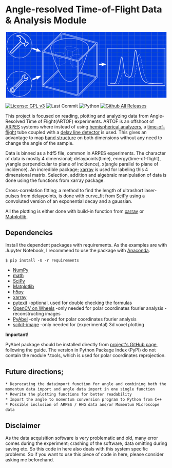 # Angle-resolved Time-of-Flight Data   & Analysis Module

<p align="center">
<img src="https://github.com/haltugyildirim/ARTOF-Data-Analysis/blob/main/images/drawing_plain_blue.svg" width="500" class="center" alt="logo"/>
    <br/>
</p>

[![License: GPL v3](https://img.shields.io/badge/License-GPLv3-blue.svg)](https://www.gnu.org/licenses/gpl-3.0)
![Last Commit](https://img.shields.io/github/last-commit/haltugyildirim/ARTOF-Data-Analysis)
![Python](https://img.shields.io/badge/python-v3.7+-blue.svg)
[![Github All Releases](https://img.shields.io/github/downloads/haltugyildirim/ARTOF-Data-Analysis/total.svg)]()


This project is focused on reading, plotting and analyzing data from Angle-Resolved Time of Flight(ARTOF) experiments. ARTOF is an offshoot of [ARPES](https://en.wikipedia.org/wiki/Angle-resolved_photoemission_spectroscopy) systems where instead of using [hemispherical analyzers](https://en.wikipedia.org/wiki/Hemispherical_electron_energy_analyzer), a [time-of-flight](https://en.wikipedia.org/wiki/Time_of_flight) tube coupled with a [delay line detector](https://en.wikipedia.org/wiki/Microchannel_plate_detector#Delay_line_detector) is used. This gives an advantage to map [band structure](https://en.wikipedia.org/wiki/Electronic_band_structure) on both dimensions without any need to change the angle of the sample.

Data is binned as a hdf5 file, common in ARPES experiments. The character of data is mostly 4 dimensional; delaypoints(time), energy(time-of-flight), y(angle perpendicular to plane of incidence), x(angle parallel to plane of incidence). An incredible package; [xarray](https://github.com/pydata/xarray) is used for labeling this 4 dimensional matrix. Selection, addition and algebraic manipulation of data is done using the functions from xarray package.

Cross-correlation fitting; a method to find the length of ultrashort laser-pulses from delaypoints, is done with curve_fit from [SciPy](https://www.scipy.org/) using a convoluted version of an exponential decay and a gaussian.

All the plotting is either done with build-in function from [xarray](https://github.com/pydata/xarray) or [Matplotlib](https://matplotlib.org/).

Dependencies
---
 Install the dependent packages with requirements. As the examples are with Jupyter Notebook, I recommend to use the package with [Anaconda](https://www.continuum.io/downloads).
 
 ```console
 $ pip install -U -r requirements
 ```
  * [NumPy](https://www.numpy.org/)
  * [math](https://docs.python.org/3/library/math.html)
  * [SciPy](https://www.scipy.org/)
  * [Matplotlib](https://matplotlib.org/)
  * [h5py](https://pypi.org/project/h5py/)
  * [xarray](https://github.com/pydata/xarray)
  * [pytexit](https://github.com/erwanp/pytexit) -optional, used for double checking the formulas
  * [OpenCV on Wheels](https://pypi.org/project/opencv-python/) -only needed for polar coordinates fourier analysis -reconstructing images
  * [PyAbel](https://github.com/PyAbel/PyAbel) -only needed for polar coordinates fourier analysis
  * [scikit-image](https://pypi.org/project/scikit-image/) -only needed for (experimental) 3d voxel plotting


**Important!**

PyAbel package should be installed directly from [project's GitHub page](https://github.com/PyAbel/PyAbel), following the guide. The version in Python Package Index (PyPI) do not contain the module \*.tools, which is used for polar coordinates reprojection.

Future directions;
---

    * Deprecating the dataimport function for angle and combining both the momentum data import and angle data import in one single function
    * Rewrite the plotting functions for better readability
    * Import the angle to momentum conversion program to Python from C++
    * Possible inclusion of ARPES / HHG data and/or Momentum Microscope data

Disclaimer
---

As the data acquisition software is very problematic and old, many error comes during the experiment; crashing of the software, data omitting during saving etc. So this code in here also deals with this system specific problems. So if you want to use this piece of code in here, please consider asking me beforehand.


